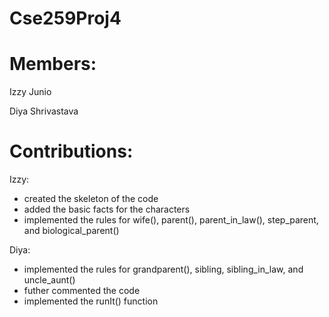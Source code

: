 # Cse259Proj4
# Members:
Izzy Junio

Diya Shrivastava

# Contributions:
Izzy:
- created the skeleton of the code
- added the basic facts for the characters
- implemented the rules for wife(), parent(), parent_in_law(), step_parent, and biological_parent()

Diya:
- implemented the rules for grandparent(), sibling, sibling_in_law, and uncle_aunt()
- futher commented the code
- implemented the runIt() function
